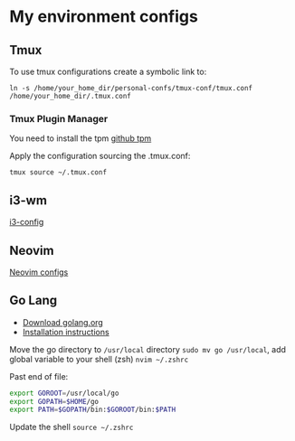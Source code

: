 # My environment configs

## Tmux

To use tmux configurations create a symbolic link to:

`ln -s /home/your_home_dir/personal-confs/tmux-conf/tmux.conf /home/your_home_dir/.tmux.conf`

### Tmux Plugin Manager 

You need to install the tpm 
[github tpm](https://github.com/tmux-plugins/tpm)

Apply the configuration sourcing the .tmux.conf:

 ```tmux source ~/.tmux.conf```

## i3-wm

[i3-config](https://github.com/daltondiaz/i3-config)


## Neovim

[Neovim configs](https://github.com/daltondiaz/init.lua)

## Go Lang

- [Download golang.org](https://go.dev/dl/)
- [Installation instructions](https://go.dev/doc/install)

Move the go directory to ```/usr/local``` directory ```sudo mv go /usr/local```, add global variable to your shell (zsh) `nvim ~/.zshrc`

Past end of file:

```sh
export GOROOT=/usr/local/go
export GOPATH=$HOME/go
export PATH=$GOPATH/bin:$GOROOT/bin:$PATH
```
Update the shell `source ~/.zshrc`
